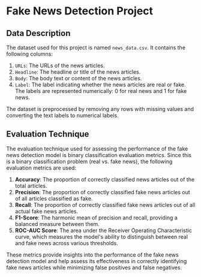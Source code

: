 # Fake News Detection Project

## Data Description

The dataset used for this project is named `news_data.csv`. It contains the following columns:

1. `URLs`: The URLs of the news articles.
2. `Headline`: The headline or title of the news articles.
3. `Body`: The body text or content of the news articles.
4. `Label`: The label indicating whether the news articles are real or fake. The labels are represented numerically: 0 for real news and 1 for fake news.

The dataset is preprocessed by removing any rows with missing values and converting the text labels to numerical labels.

## Evaluation Technique

The evaluation technique used for assessing the performance of the fake news detection model is binary classification evaluation metrics. Since this is a binary classification problem (real vs. fake news), the following evaluation metrics are used:

1. **Accuracy**: The proportion of correctly classified news articles out of the total articles.
2. **Precision**: The proportion of correctly classified fake news articles out of all articles classified as fake.
3. **Recall**: The proportion of correctly classified fake news articles out of all actual fake news articles.
4. **F1-Score**: The harmonic mean of precision and recall, providing a balanced measure between them.
5. **ROC-AUC Score**: The area under the Receiver Operating Characteristic curve, which measures the model's ability to distinguish between real and fake news across various thresholds.

These metrics provide insights into the performance of the fake news detection model and help assess its effectiveness in correctly identifying fake news articles while minimizing false positives and false negatives.
